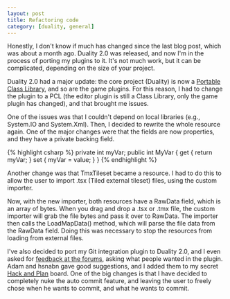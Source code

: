 ```yaml
---
layout: post
title: Refactoring code
category: [duality, general]
---
```


Honestly, I don't know if much has changed since the last blog post, which was about a month ago. Duality 2.0 was released, and now I'm in the process of porting my plugins to it. It's not much work, but it can be complicated, depending on the size of your project. 
<!-- more -->

Duality 2.0 had a major update: the core project (Duality) is now a [Portable Class Library](https://developer.xamarin.com/guides/cross-platform/application_fundamentals/pcl/introduction_to_portable_class_libraries/), and so are the game plugins. For this reason, I had to change the plugin to a PCL (the editor plugin is still a Class Library, only the game plugin has changed), and that brought me issues.

One of the issues was that I couldn't depend on local libraries (e.g., System.IO and System.Xml). Then, I decided to rewrite the whole resource again. One of the major changes were that the fields are now properties, and they have a private backing field.

{% highlight csharp %}
private int myVar;
public int MyVar 
{
    get { return myVar; }
    set { myVar = value; }
}
{% endhighlight %}

Another change was that TmxTileset became a resource. I had to do this to allow the user to import .tsx (Tiled external tileset) files, using the custom importer.

Now, with the new importer, both resources have a RawData field, which is an array of bytes. When you drag and drop a .tsx or .tmx file, the custom importer will grab the file bytes and pass it over to RawData. The importer then calls the LoadMapData() method, which will parse the file data from the RawData field. Doing this was necessary to stop the resources from loading from external files.

I've also decided to port my Git integration plugin to Duality 2.0, and I even asked for [feedback at the forums](http://forum.adamslair.net/viewtopic.php?p=3388#p3388), asking what people wanted in the plugin. Adam and hsnabn gave good suggestions, and I added them to my secret [Hack and Plan](http://hacknplan.com) board. One of the big changes is that I have decided to completely nuke the auto commit feature, and leaving the user to freely chose when he wants to commit, and what he wants to commit.